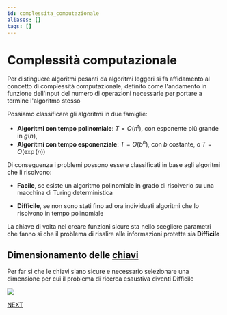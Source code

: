 ```yaml
---
id: complessita_computazionale
aliases: []
tags: []
---
```


# Complessità computazionale

Per distinguere algoritmi pesanti da algoritmi leggeri si fa affidamento al concetto di complessità computazionale, definito come l'andamento in funzione dell'input del numero di operazioni necessarie per portare a termine l'algoritmo stesso

Possiamo classificare gli algoritmi in due famiglie:

-   **Algoritmi con tempo polinomiale**: $T=O(n^t)$, con esponente più grande in $g(n)$,
-   **Algoritmi con tempo esponenziale**: $T = O(b^n)$, con $b$ costante, o $T = O(\exp(n))$

Di conseguenza i problemi possono essere classificati in base agli algoritmi che li risolvono:

-   **Facile**, se esiste un algoritmo polinomiale in grado di risolverlo su una macchina di Turing deterministica

-   **Difficile**, se non sono stati fino ad ora individuati algoritmi che lo risolvono in tempo polinomiale

La chiave di volta nel creare funzioni sicure sta nello scegliere parametri che fanno si che il problema di risalire alle informazioni protette sia **Difficile**

## Dimensionamento delle [chiavi](sicurezza_informazione/chiavi.md)

Per far si che le chiavi siano sicure e necessario selezionare una dimensione per cui il problema di ricerca esaustiva diventi Difficile

![](sicurezza_informazione/Pasted%20image%2020240625151801.png)

 [NEXT](sicurezza_informazione/trasformazioni.md)